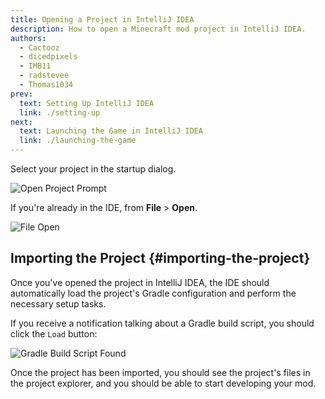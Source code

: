```yaml
---
title: Opening a Project in IntelliJ IDEA
description: How to open a Minecraft mod project in IntelliJ IDEA.
authors:
  - Cactooz
  - dicedpixels
  - IMB11
  - radstevee
  - Thomas1034
prev:
  text: Setting Up IntelliJ IDEA
  link: ./setting-up
next:
  text: Launching the Game in IntelliJ IDEA
  link: ./launching-the-game
---
```


Select your project in the startup dialog.

![Open Project Prompt](/assets/develop/getting-started/intellij/welcome.png)

If you're already in the IDE, from **File** > **Open**.

![File Open](/assets/develop/getting-started/intellij/file-open.png)

## Importing the Project {#importing-the-project}

Once you've opened the project in IntelliJ IDEA, the IDE should automatically load the project's Gradle configuration and perform the necessary setup tasks.

If you receive a notification talking about a Gradle build script, you should click the `Load` button:

![Gradle Build Script Found](/assets/develop/getting-started/intellij/gradle-build-script.png)

Once the project has been imported, you should see the project's files in the project explorer, and you should be able to start developing your mod.

